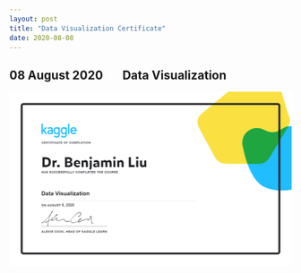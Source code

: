 ```yaml
---
layout: post
title: "Data Visualization Certificate"
date: 2020-08-08
---
```


## 08 August 2020 &nbsp; &nbsp; &nbsp; Data Visualization


<img src='/images/data_visualization.png' />

